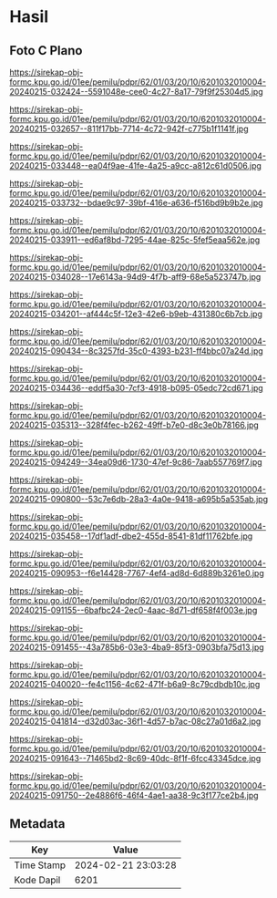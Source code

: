 # Hasil

## Foto C Plano

https://sirekap-obj-formc.kpu.go.id/01ee/pemilu/pdpr/62/01/03/20/10/6201032010004-20240215-032424--5591048e-cee0-4c27-8a17-79f9f25304d5.jpg

https://sirekap-obj-formc.kpu.go.id/01ee/pemilu/pdpr/62/01/03/20/10/6201032010004-20240215-032657--811f17bb-7714-4c72-942f-c775b1f1141f.jpg

https://sirekap-obj-formc.kpu.go.id/01ee/pemilu/pdpr/62/01/03/20/10/6201032010004-20240215-033448--ea04f9ae-41fe-4a25-a9cc-a812c61d0506.jpg

https://sirekap-obj-formc.kpu.go.id/01ee/pemilu/pdpr/62/01/03/20/10/6201032010004-20240215-033732--bdae9c97-39bf-416e-a636-f516bd9b9b2e.jpg

https://sirekap-obj-formc.kpu.go.id/01ee/pemilu/pdpr/62/01/03/20/10/6201032010004-20240215-033911--ed6af8bd-7295-44ae-825c-5fef5eaa562e.jpg

https://sirekap-obj-formc.kpu.go.id/01ee/pemilu/pdpr/62/01/03/20/10/6201032010004-20240215-034028--17e6143a-94d9-4f7b-aff9-68e5a523747b.jpg

https://sirekap-obj-formc.kpu.go.id/01ee/pemilu/pdpr/62/01/03/20/10/6201032010004-20240215-034201--af444c5f-12e3-42e6-b9eb-431380c6b7cb.jpg

https://sirekap-obj-formc.kpu.go.id/01ee/pemilu/pdpr/62/01/03/20/10/6201032010004-20240215-090434--8c3257fd-35c0-4393-b231-ff4bbc07a24d.jpg

https://sirekap-obj-formc.kpu.go.id/01ee/pemilu/pdpr/62/01/03/20/10/6201032010004-20240215-034436--eddf5a30-7cf3-4918-b095-05edc72cd671.jpg

https://sirekap-obj-formc.kpu.go.id/01ee/pemilu/pdpr/62/01/03/20/10/6201032010004-20240215-035313--328f4fec-b262-49ff-b7e0-d8c3e0b78166.jpg

https://sirekap-obj-formc.kpu.go.id/01ee/pemilu/pdpr/62/01/03/20/10/6201032010004-20240215-094249--34ea09d6-1730-47ef-9c86-7aab557769f7.jpg

https://sirekap-obj-formc.kpu.go.id/01ee/pemilu/pdpr/62/01/03/20/10/6201032010004-20240215-090800--53c7e6db-28a3-4a0e-9418-a695b5a535ab.jpg

https://sirekap-obj-formc.kpu.go.id/01ee/pemilu/pdpr/62/01/03/20/10/6201032010004-20240215-035458--17df1adf-dbe2-455d-8541-81df11762bfe.jpg

https://sirekap-obj-formc.kpu.go.id/01ee/pemilu/pdpr/62/01/03/20/10/6201032010004-20240215-090953--f6e14428-7767-4ef4-ad8d-6d889b3261e0.jpg

https://sirekap-obj-formc.kpu.go.id/01ee/pemilu/pdpr/62/01/03/20/10/6201032010004-20240215-091155--6bafbc24-2ec0-4aac-8d71-df658f4f003e.jpg

https://sirekap-obj-formc.kpu.go.id/01ee/pemilu/pdpr/62/01/03/20/10/6201032010004-20240215-091455--43a785b6-03e3-4ba9-85f3-0903bfa75d13.jpg

https://sirekap-obj-formc.kpu.go.id/01ee/pemilu/pdpr/62/01/03/20/10/6201032010004-20240215-040020--fe4c1156-4c62-471f-b6a9-8c79cdbdb10c.jpg

https://sirekap-obj-formc.kpu.go.id/01ee/pemilu/pdpr/62/01/03/20/10/6201032010004-20240215-041814--d32d03ac-36f1-4d57-b7ac-08c27a01d6a2.jpg

https://sirekap-obj-formc.kpu.go.id/01ee/pemilu/pdpr/62/01/03/20/10/6201032010004-20240215-091643--71465bd2-8c69-40dc-8f1f-6fcc43345dce.jpg

https://sirekap-obj-formc.kpu.go.id/01ee/pemilu/pdpr/62/01/03/20/10/6201032010004-20240215-091750--2e4886f6-46f4-4ae1-aa38-9c3f177ce2b4.jpg


## Metadata

| Key        | Value               |
| ---------- | ------------------- |
| Time Stamp | 2024-02-21 23:03:28 |
| Kode Dapil | 6201                |



